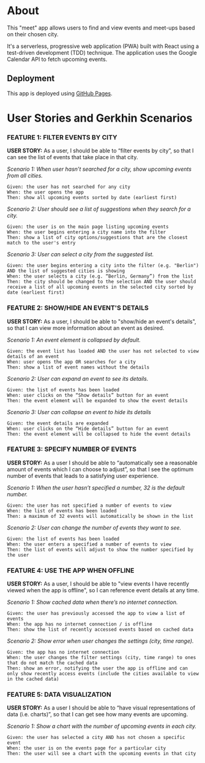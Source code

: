 # About
This "meet" app allows users to find and view events and meet-ups based on their chosen city.

It's a serverless, progressive web application (PWA) built with React using a test-driven development (TDD) technique. The application uses the Google Calendar API to fetch upcoming events.

## Deployment
This app is deployed using [GitHub Pages](https://mthomp35.github.io/meet).

# User Stories and Gerkhin Scenarios

### FEATURE 1: FILTER EVENTS BY CITY
**USER STORY:** As a user, I should be able to “filter events by city”, so that I can see the list of events that take place in that city.

*Scenario 1: When user hasn’t searched for a city, show upcoming events from all cities.*
```
Given: the user has not searched for any city
When: the user opens the app
Then: show all upcoming events sorted by date (earliest first)
```

*Scenario 2: User should see a list of suggestions when they search for a city.*
```
Given: the user is on the main page listing upcoming events
When: the user begins entering a city name into the filter
Then: show a list of city options/suggestions that are the closest match to the user's entry
```

*Scenario 3: User can select a city from the suggested list.*
```
Given: the user begins entering a city into the filter (e.g. "Berlin") AND the list of suggested cities is showing
When: the user selects a city (e.g. “Berlin, Germany”) from the list
Then: the city should be changed to the selection AND the user should receive a list of all upcoming events in the selected city sorted by date (earliest first)
```

### FEATURE 2: SHOW/HIDE AN EVENT'S DETAILS
**USER STORY:** As a user, I should be able to "show/hide an event's details", so that I can view more information about an event as desired.

*Scenario 1: An event element is collapsed by default.*
```
Given: the event list has loaded AND the user has not selected to view details of an event
When: user opens the app OR searches for a city
Then: show a list of event names without the details
```

*Scenario 2: User can expand an event to see its details.*
```
Given: the list of events has been loaded
When: user clicks on the “Show details” button for an event
Then: the event element will be expanded to show the event details
```

*Scenario 3: User can collapse an event to hide its details*
```
Given: the event details are expanded
When: user clicks on the “Hide details” button for an event
Then: the event element will be collapsed to hide the event details
```

### FEATURE 3: SPECIFY NUMBER OF EVENTS
**USER STORY:** As a user I should be able to “automatically see a reasonable amount of events which I can choose to adjust”, so that I see the optimum number of events that leads to a satisfying user experience.

*Scenario 1: When the user hasn’t specified a number, 32 is the default number.*
```
Given: the user has not specified a number of events to view
When: the list of events has been loaded
Then: a maximum of 32 events will automatically be shown in the list
```

*Scenario 2: User can change the number of events they want to see.*
```
Given: the list of events has been loaded
When: the user enters a specified a number of events to view
Then: the list of events will adjust to show the number specified by the user
```

### FEATURE 4: USE THE APP WHEN OFFLINE
**USER STORY:** As a user, I should be able to "view events I have recently viewed when the app is offline", so I can reference event details at any time.

*Scenario 1: Show cached data when there’s no internet connection.*
```
Given: the user has previously accessed the app to view a list of events
When: the app has no internet connection / is offline
Then: show the list of recently accessed events based on cached data
```

*Scenario 2: Show error when user changes the settings (city, time range).*
```
Given: the app has no internet connection
When: the user changes the filter settings (city, time range) to ones that do not match the cached data
Then: show an error, notifying the user the app is offline and can only show recently access events (include the cities available to view in the cached data)
```

### FEATURE 5: DATA VISUALIZATION
**USER STORY:** As a user I should be able to “have visual representations of data (i.e. charts)”, so that I can get see how many events are upcoming.

*Scenario 1: Show a chart with the number of upcoming events in each city.*
```
Given: the user has selected a city AND has not chosen a specific event
When: the user is on the events page for a particular city
Then: the user will see a chart with the upcoming events in that city
```
